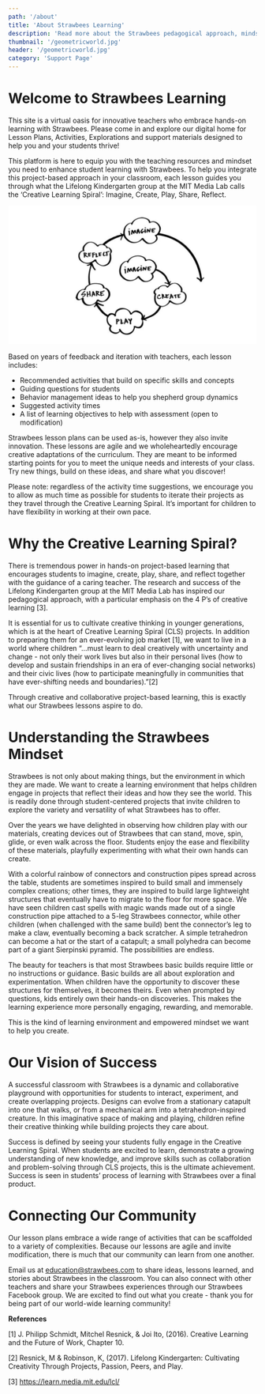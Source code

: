 ```yaml
---
path: '/about'
title: 'About Strawbees Learning'
description: 'Read more about the Strawbees pedagogical approach, mindset and vision of success.'
thumbnail: '/geometricworld.jpg'
header: '/geometricworld.jpg'
category: 'Support Page'
---
```


# Welcome to Strawbees Learning

This site is a virtual oasis for innovative teachers who embrace hands-on learning with Strawbees. Please come in and explore our digital home for Lesson Plans, Activities, Explorations and support materials designed to help you and your students thrive!

This platform is here to equip you with the teaching resources and mindset you need to enhance student learning with Strawbees. To help you integrate this project-based approach in your classroom, each lesson guides you through what the Lifelong Kindergarten group at the MIT Media Lab calls the ‘Creative Learning Spiral’: Imagine, Create, Play, Share, Reflect.

![Creative Learning Spiral: Imagine, Create, Play, Share and Reflect](/creativelearningspiral.jpg)

Based on years of feedback and iteration with teachers, each lesson includes:

* Recommended activities that build on specific skills and concepts
* Guiding questions for students
* Behavior management ideas to help you shepherd group dynamics
* Suggested activity times
* A list of learning objectives to help with assessment (open to modification)

Strawbees lesson plans can be used as-is, however they also invite innovation. These lessons are agile and we wholeheartedly encourage creative adaptations of the curriculum. They are meant to be informed starting points for you to meet the unique needs and interests of your class. Try new things, build on these ideas, and share what you discover!

Please note: regardless of the activity time suggestions, we encourage you to allow as much time as possible for students to iterate their projects as they travel through the Creative Learning Spiral. It’s important for children to have flexibility in working at their own pace.

# Why the Creative Learning Spiral?

There is tremendous power in hands-on project-based learning that encourages students to imagine, create, play, share, and reflect together with the guidance of a caring teacher. The research and success of the Lifelong Kindergarten group at the MIT Media Lab has inspired our pedagogical approach, with a particular emphasis on the 4 P’s of creative learning [3].

It is essential for us to cultivate creative thinking in younger generations, which is at the heart of Creative Learning Spiral (CLS) projects. In addition to preparing them for an ever-evolving job market [1], we want to live in a world where children “...must learn to deal creatively with uncertainty and change - not only their work lives but also in their personal lives (how to develop and sustain friendships in an era of ever-changing social networks) and their civic lives (how to participate meaningfully in communities that have ever-shifting needs and boundaries).”[2]

Through creative and collaborative project-based learning, this is exactly what our Strawbees lessons aspire to do.

# Understanding the Strawbees Mindset

Strawbees is not only about making things, but the environment in which they are made. We want to create a learning environment that helps children engage in projects that reflect their ideas and how they see the world. This is readily done through student-centered projects that invite children to explore the variety and versatility of what Strawbees has to offer.

Over the years we have delighted in observing how children play with our materials, creating devices out of Strawbees that can stand, move, spin, glide, or even walk across the floor. Students enjoy the ease and flexibility of these materials, playfully experimenting with what their own hands can create.

With a colorful rainbow of connectors and construction pipes spread across the table, students are sometimes inspired to build small and immensely complex creations; other times, they are inspired to build large lightweight structures that eventually have to migrate to the floor for more space. We have seen children cast spells with magic wands made out of a single construction pipe attached to a 5-leg Strawbees connector, while other children (when challenged with the same build) bent the connector’s leg to make a claw, eventually becoming a back scratcher. A simple tetrahedron can become a hat or the start of a catapult; a small polyhedra can become part of a giant Sierpinski pyramid. The possibilities are endless.

The beauty for teachers is that most Strawbees basic builds require little or no instructions or guidance. Basic builds are all about exploration and experimentation. When children have the opportunity to discover these structures for themselves, it becomes theirs. Even when prompted by questions, kids entirely own their hands-on discoveries. This makes the learning experience more personally engaging, rewarding, and memorable.

This is the kind of learning environment and empowered mindset we want to help you create.

# Our Vision of Success

A successful classroom with Strawbees is a dynamic and collaborative playground with opportunities for students to interact, experiment, and create overlapping projects. Designs can evolve from a stationary catapult into one that walks, or from a mechanical arm into a tetrahedron-inspired creature. In this imaginative space of making and playing, children refine their creative thinking while building projects they care about.

Success is defined by seeing your students fully engage in the Creative Learning Spiral. When students are excited to learn, demonstrate a growing understanding of new knowledge, and improve skills such as collaboration and problem-solving through CLS projects, this is the ultimate achievement. Success is seen in students’ process of learning with Strawbees over a final product.

# Connecting Our Community

Our lesson plans embrace a wide range of activities that can be scaffolded to a variety of complexities. Because our lessons are agile and invite modification, there is much that our community can learn from one another.

Email us at education@strawbees.com to share ideas, lessons learned, and stories about Strawbees in the classroom. You can also connect with other teachers and share your Strawbees experiences through our Strawbees Facebook group. We are excited to find out what you create - thank you for being part of our world-wide learning community!

**References**

[1] J. Philipp Schmidt, Mitchel Resnick, & Joi Ito, (2016). Creative Learning and the Future of Work, Chapter 10.

[2] Resnick, M & Robinson, K, (2017). Lifelong Kindergarten: Cultivating Creativity Through Projects, Passion, Peers, and Play.

[3] https://learn.media.mit.edu/lcl/
